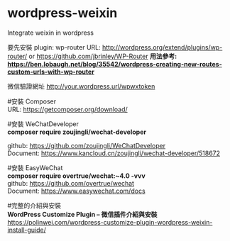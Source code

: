 # wordpress-weixin
Integrate weixin in wordpress

要先安裝 plugin: wp-router URL: http://wordpress.org/extend/plugins/wp-router/ or https://github.com/jbrinley/WP-Router 
**用法參考: https://ben.lobaugh.net/blog/35542/wordpress-creating-new-routes-custom-urls-with-wp-router**  

微信驗證網址 http://your.wordpress.url/wpwxtoken  

#安裝 Composer  
URL: https://getcomposer.org/download/

#安裝 WeChatDeveloper  
**composer require zoujingli/wechat-developer**  

github: https://github.com/zoujingli/WeChatDeveloper  
Document: https://www.kancloud.cn/zoujingli/wechat-developer/518672

#安裝 EasyWeChat  
**composer require overtrue/wechat:~4.0 -vvv**  
github: https://github.com/overtrue/wechat  
Document: https://www.easywechat.com/docs

#完整的介紹與安裝  
**WordPress Customize Plugin – 微信插件介紹與安裝**  
https://polinwei.com/wordpress-customize-plugin-wordpress-weixin-install-guide/